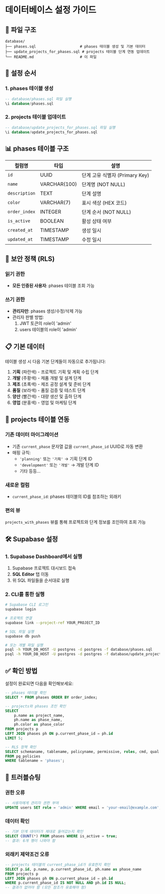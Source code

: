 # 데이터베이스 설정 가이드

## 📁 파일 구조

```
database/
├── phases.sql                    # phases 테이블 생성 및 기본 데이터
├── update_projects_for_phases.sql # projects 테이블 단계 연동 업데이트
└── README.md                     # 이 파일
```

## 🚀 설정 순서

### 1. phases 테이블 생성
```sql
-- database/phases.sql 파일 실행
\i database/phases.sql
```

### 2. projects 테이블 업데이트
```sql
-- database/update_projects_for_phases.sql 파일 실행
\i database/update_projects_for_phases.sql
```

## 📊 phases 테이블 구조

| 컬럼명 | 타입 | 설명 |
|--------|------|------|
| `id` | UUID | 단계 고유 식별자 (Primary Key) |
| `name` | VARCHAR(100) | 단계명 (NOT NULL) |
| `description` | TEXT | 단계 설명 |
| `color` | VARCHAR(7) | 표시 색상 (HEX 코드) |
| `order_index` | INTEGER | 단계 순서 (NOT NULL) |
| `is_active` | BOOLEAN | 활성 상태 여부 |
| `created_at` | TIMESTAMP | 생성 일시 |
| `updated_at` | TIMESTAMP | 수정 일시 |

## 🔐 보안 정책 (RLS)

### 읽기 권한
- **모든 인증된 사용자**: phases 테이블 조회 가능

### 쓰기 권한 
- **관리자만**: phases 생성/수정/삭제 가능
- 관리자 판별 방법:
  1. JWT 토큰의 role이 'admin'
  2. users 테이블의 role이 'admin'

## 📋 기본 데이터

테이블 생성 시 다음 기본 단계들이 자동으로 추가됩니다:

1. **기획** (파란색) - 프로젝트 기획 및 계획 수립 단계
2. **개발** (주황색) - 제품 개발 및 설계 단계  
3. **제조** (초록색) - 제조 공정 설계 및 준비 단계
4. **품질** (보라색) - 품질 검증 및 테스트 단계
5. **양산** (빨간색) - 대량 생산 및 출하 단계
6. **영업** (분홍색) - 영업 및 마케팅 단계

## 🔄 projects 테이블 연동

### 기존 데이터 마이그레이션
- 기존 `current_phase` 문자열 값을 `current_phase_id` UUID로 자동 변환
- 매핑 규칙:
  - `'planning'` 또는 `'기획'` → 기획 단계 ID
  - `'development'` 또는 `'개발'` → 개발 단계 ID
  - 기타 등등...

### 새로운 컬럼
- `current_phase_id`: phases 테이블의 ID를 참조하는 외래키

### 편의 뷰
`projects_with_phases` 뷰를 통해 프로젝트와 단계 정보를 조인하여 조회 가능

## 🛠️ Supabase 설정

### 1. Supabase Dashboard에서 실행
1. Supabase 프로젝트 대시보드 접속
2. **SQL Editor** 탭 이동
3. 위 SQL 파일들을 순서대로 실행

### 2. CLI를 통한 실행
```bash
# Supabase CLI 로그인
supabase login

# 프로젝트 연결
supabase link --project-ref YOUR_PROJECT_ID

# SQL 파일 실행
supabase db push

# 또는 개별 파일 실행
psql -h YOUR_DB_HOST -U postgres -d postgres -f database/phases.sql
psql -h YOUR_DB_HOST -U postgres -d postgres -f database/update_projects_for_phases.sql
```

## ✅ 확인 방법

설정이 완료되면 다음을 확인해보세요:

```sql
-- phases 테이블 확인
SELECT * FROM phases ORDER BY order_index;

-- projects와 phases 조인 확인
SELECT 
    p.name as project_name,
    ph.name as phase_name,
    ph.color as phase_color
FROM projects p
LEFT JOIN phases ph ON p.current_phase_id = ph.id
LIMIT 5;

-- RLS 정책 확인
SELECT schemaname, tablename, policyname, permissive, roles, cmd, qual 
FROM pg_policies 
WHERE tablename = 'phases';
```

## 🐛 트러블슈팅

### 권한 오류
```sql
-- 사용자에게 관리자 권한 부여
UPDATE users SET role = 'admin' WHERE email = 'your-email@example.com';
```

### 데이터 확인
```sql
-- 기본 단계 데이터가 제대로 들어갔는지 확인
SELECT COUNT(*) FROM phases WHERE is_active = true;
-- 결과: 6개 행이 나와야 함
```

### 외래키 제약조건 오류
```sql
-- projects 테이블의 current_phase_id가 유효한지 확인
SELECT p.id, p.name, p.current_phase_id, ph.name as phase_name
FROM projects p
LEFT JOIN phases ph ON p.current_phase_id = ph.id
WHERE p.current_phase_id IS NOT NULL AND ph.id IS NULL;
-- 결과가 없어야 함 (모든 참조가 유효해야 함)
``` 